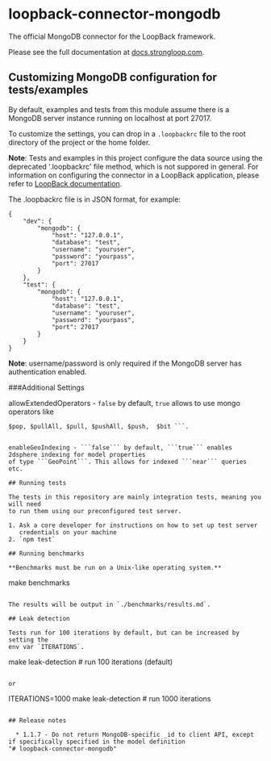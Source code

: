# loopback-connector-mongodb

The official MongoDB connector for the LoopBack framework.

Please see the full documentation at [docs.strongloop.com](http://docs.strongloop.com/display/LB/MongoDB+connector).

## Customizing MongoDB configuration for tests/examples

By default, examples and tests from this module assume there is a MongoDB server
instance running on localhost at port 27017.

To customize the settings, you can drop in a `.loopbackrc` file to the root directory
of the project or the home folder.

**Note**: Tests and examples in this project configure the data source using the deprecated '.loopbackrc' file method,
which is not suppored in general.
For information on configuring the connector in a LoopBack application, please refer to [LoopBack documentation](http://docs.strongloop.com/display/LB/MongoDB+connector).

The .loopbackrc file is in JSON format, for example:

    {
        "dev": {
            "mongodb": {
                "host": "127.0.0.1",
                "database": "test",
                "username": "youruser",
                "password": "yourpass",
                "port": 27017
            }
        },
        "test": {
            "mongodb": {
                "host": "127.0.0.1",
                "database": "test",
                "username": "youruser",
                "password": "yourpass",
                "port": 27017
            }
        }
    }

**Note**: username/password is only required if the MongoDB server has
authentication enabled.

###Additional Settings

allowExtendedOperators - ```false``` by default, ```true``` allows to use mongo operators like
```$currentDate, $inc, $max, $min, $mul, $rename, $setOnInsert, $set, $unset, $addToSet,
$pop, $pullAll, $pull, $pushAll, $push,  $bit ```.


enableGeoIndexing - ```false``` by default, ```true``` enables 2dsphere indexing for model properties
of type ```GeoPoint```. This allows for indexed ```near``` queries etc.

## Running tests

The tests in this repository are mainly integration tests, meaning you will need
to run them using our preconfigured test server.

1. Ask a core developer for instructions on how to set up test server
   credentials on your machine
2. `npm test`

## Running benchmarks

**Benchmarks must be run on a Unix-like operating system.**

```
make benchmarks
```

The results will be output in `./benchmarks/results.md`.

## Leak detection

Tests run for 100 iterations by default, but can be increased by setting the
env var `ITERATIONS`.

```
make leak-detection # run 100 iterations (default)
```

or

```
ITERATIONS=1000 make leak-detection # run 1000 iterations
```

## Release notes

  * 1.1.7 - Do not return MongoDB-specific _id to client API, except if specifically specified in the model definition
"# loopback-connector-mongodb" 
